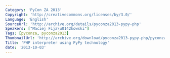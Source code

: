 ```yaml
---
Category: 'PyCon ZA 2013'
Copyright: 'http://creativecommons.org/licenses/by/3.0/'
Language: 'English'
SourceUrl: 'http://archive.org/details/pyconza2013-pypy-php'
Speakers: ["Maciej Fija\u0142kowski"]
Tags: [pyconza, pyconza2013]
ThumbnailUrl: 'http://archive.org/download/pyconza2013-pypy-php/pyconza2013-pypy-php.thumbs/pyconza2013-pypy-php_001230.jpg'
Title: 'PHP interpreter using PyPy technology'
date: '2013-10-03'
---
```

